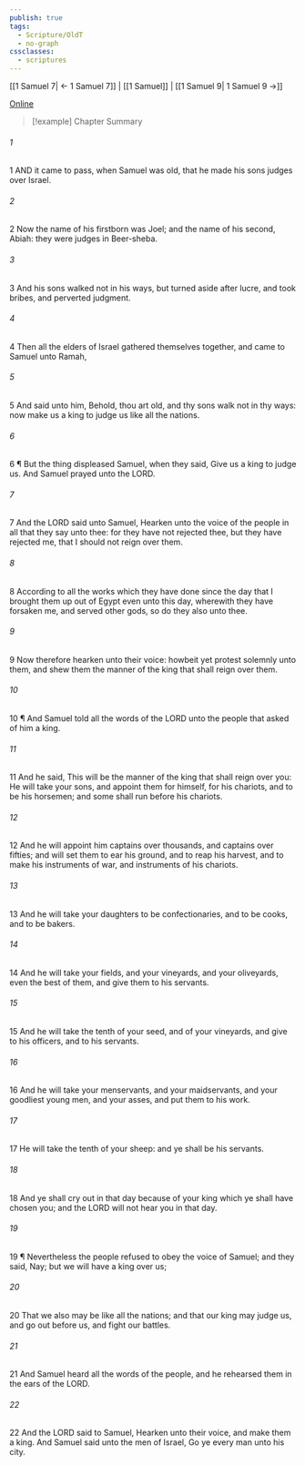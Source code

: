 ```yaml
---
publish: true
tags:
  - Scripture/OldT
  - no-graph
cssclasses:
  - scriptures
---
```

[[1 Samuel 7| ← 1 Samuel 7]] | [[1 Samuel]] | [[1 Samuel 9| 1 Samuel 9 →]]

[Online](https://churchofjesuschrist.org/study/scriptures/ot/1-sam/8?lang=eng)

>[!example] Chapter Summary
>
###### 1
1 AND it came to pass, when Samuel was old, that he made his sons judges over Israel.
###### 2
2 Now the name of his firstborn was Joel; and the name of his second, Abiah: they were judges in Beer-sheba.
###### 3
3 And his sons walked not in his ways, but turned aside after lucre, and took bribes, and perverted judgment.
###### 4
4 Then all the elders of Israel gathered themselves together, and came to Samuel unto Ramah,
###### 5
5 And said unto him, Behold, thou art old, and thy sons walk not in thy ways: now make us a king to judge us like all the nations.
###### 6
6 ¶ But the thing displeased Samuel, when they said, Give us a king to judge us.  And Samuel prayed unto the LORD.
###### 7
7 And the LORD said unto Samuel, Hearken unto the voice of the people in all that they say unto thee: for they have not rejected thee, but they have rejected me, that I should not reign over them.
###### 8
8 According to all the works which they have done since the day that I brought them up out of Egypt even unto this day, wherewith they have forsaken me, and served other gods, so do they also unto thee.
###### 9
9 Now therefore hearken unto their voice: howbeit yet protest solemnly unto them, and shew them the manner of the king that shall reign over them.
###### 10
10 ¶ And Samuel told all the words of the LORD unto the people that asked of him a king.
###### 11
11 And he said, This will be the manner of the king that shall reign over you: He will take your sons, and appoint them for himself, for his chariots, and to be his horsemen; and some shall run before his chariots.
###### 12
12 And he will appoint him captains over thousands, and captains over fifties; and will set them to ear his ground, and to reap his harvest, and to make his instruments of war, and instruments of his chariots.
###### 13
13 And he will take your daughters to be confectionaries, and to be cooks, and to be bakers.
###### 14
14 And he will take your fields, and your vineyards, and your oliveyards, even the best of them, and give them to his servants.
###### 15
15 And he will take the tenth of your seed, and of your vineyards, and give to his officers, and to his servants.
###### 16
16 And he will take your menservants, and your maidservants, and your goodliest young men, and your asses, and put them to his work.
###### 17
17 He will take the tenth of your sheep: and ye shall be his servants.
###### 18
18 And ye shall cry out in that day because of your king which ye shall have chosen you; and the LORD will not hear you in that day.
###### 19
19 ¶ Nevertheless the people refused to obey the voice of Samuel; and they said, Nay; but we will have a king over us;
###### 20
20 That we also may be like all the nations; and that our king may judge us, and go out before us, and fight our battles.
###### 21
21 And Samuel heard all the words of the people, and he rehearsed them in the ears of the LORD.
###### 22
22 And the LORD said to Samuel, Hearken unto their voice, and make them a king.  And Samuel said unto the men of Israel, Go ye every man unto his city.



